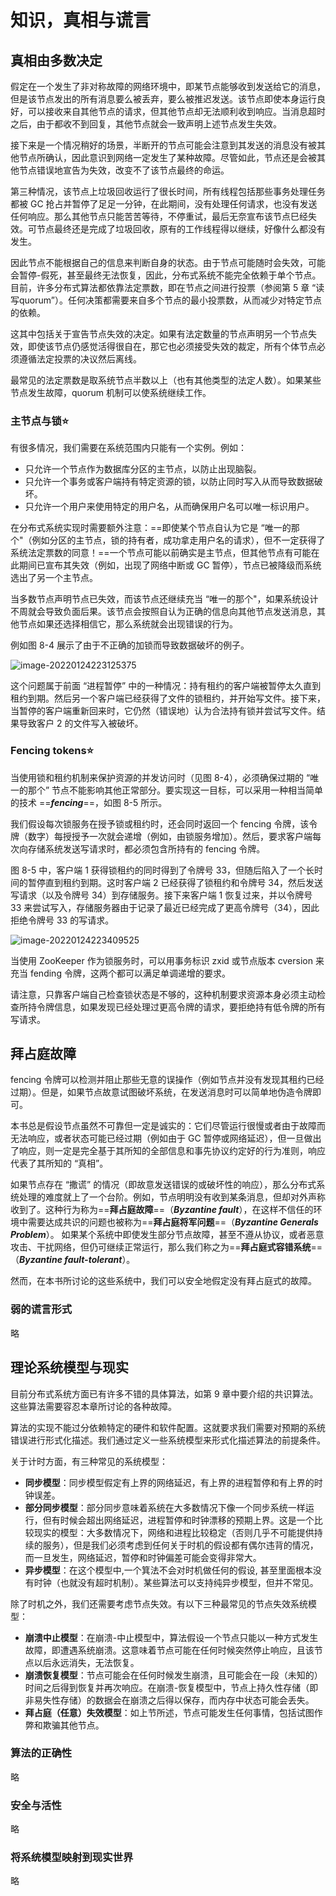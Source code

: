 # 知识，真相与谎言

## 真相由多数决定

假定在一个发生了非对称故障的网络环境中，即某节点能够收到发送给它的消息，但是该节点发出的所有消息要么被丢弃，要么被推迟发送。该节点即使本身运行良好，可以接收来自其他节点的请求，但其他节点却无法顺利收到响应。当消息超时之后，由于都收不到回复，其他节点就会一致声明上述节点发生失效。

接下来是一个情况稍好的场景，半断开的节点可能会注意到其发送的消息没有被其他节点所确认，因此意识到网络一定发生了某种故障。尽管如此，节点还是会被其他节点错误地宣告为失效，改变不了该节点最终的命运。

第三种情况，该节点上垃圾回收运行了很长时间，所有线程包括那些事务处理任务都被 GC 抢占并暂停了足足一分钟，在此期间，没有处理任何请求，也没有发送任何响应。那么其他节点只能苦苦等待，不停重试，最后无奈宣布该节点巳经失效。可节点最终还是完成了垃圾回收，原有的工作线程得以继续，好像什么都没有发生。

因此节点不能根据自己的信息来判断自身的状态。由于节点可能随时会失效，可能会暂停-假死，甚至最终无法恢复，因此，分布式系统不能完全依赖于单个节点。目前，许多分布式算法都依靠法定票数，即在节点之间进行投票（参阅第 5 章 “读写quorum”）。任何决策都需要来自多个节点的最小投票数，从而减少对特定节点的依赖。

这其中包括关于宣告节点失效的决定。如果有法定数量的节点声明另一个节点失效，即使该节点仍感觉活得很自在，那它也必须接受失效的裁定，所有个体节点必须遵循法定投票的决议然后离线。

最常见的法定票数是取系统节点半数以上（也有其他类型的法定人数）。如果某些节点发生故障，quorum 机制可以使系统继续工作。

### 主节点与锁⭐

有很多情况，我们需要在系统范围内只能有一个实例。例如：

* 只允许一个节点作为数据库分区的主节点，以防止出现脑裂。
* 只允许一个事务或客户端持有特定资源的锁，以防止同时写入从而导致数据破坏。
* 只允许一个用户来使用特定的用户名，从而确保用户名可以唯一标识用户。

在分布式系统实现时需要额外注意：==即使某个节点自认为它是 “唯一的那个"（例如分区的主节点，锁的持有者，成功拿走用户名的请求），但不一定获得了系统法定票数的同意！==一个节点可能以前确实是主节点，但其他节点有可能在此期间已宣布其失效（例如，出现了网络中断或 GC 暂停），节点已被降级而系统选出了另一个主节点。

当多数节点声明节点已失效，而该节点还继续充当 “唯一的那个"，如果系统设计不周就会导致负面后果。该节点会按照自认为正确的信息向其他节点发送消息，其他节点如果还选择相信它，那么系统就会出现错误的行为。

例如图 8-4 展示了由于不正确的加锁而导致数据破坏的例子。

![image-20220124223125375](https://littleneko.oss-cn-beijing.aliyuncs.com/img/image-20220124223125375.png)

这个问题属于前面 “进程暂停” 中的一种情况：持有租约的客户端被暂停太久直到租约到期。然后另一个客户端已经获得了文件的锁租约，并开始写文件。接下来，当暂停的客户端重新回来时，它仍然（错误地）认为合法持有锁并尝试写文件。结果导致客户 2 的文件写入被破坏。

### Fencing tokens⭐

当使用锁和租约机制来保护资源的并发访问时（见图 8-4），必须确保过期的 “唯一的那个” 节点不能影响其他正常部分。要实现这一目标，可以采用一种相当简单的技术 ==***fencing***==，如图 8-5 所示。

我们假设每次锁服务在授予锁或租约时，还会同时返回一个 fencing 令牌，该令牌（数字）每授授予一次就会递增（例如，由锁服务增加）。然后，要求客户端每次向存储系统发送写请求时，都必须包含所持有的 fencing 令牌。

图 8-5 中，客户端 1 获得锁租约的同时得到了令牌号 33，但随后陷入了一个长时间的暂停直到租约到期。这时客户端 2 已经获得了锁租约和令牌号 34，然后发送写请求（以及令牌号 34）到存储服务。接下来客户端 1 恢复过来，并以令牌号 33 来尝试写入，存储服务器由于记录了最近已经完成了更高令牌号（34），因此拒绝令牌号 33 的写请求。

![image-20220124223409525](https://littleneko.oss-cn-beijing.aliyuncs.com/img/image-20220124223409525.png)

当使用 ZooKeeper 作为锁服务时，可以用事务标识 zxid 或节点版本 cversion 来充当 fending 令牌，这两个都可以满足单调递增的要求。

请注意，只靠客户端自己检查锁状态是不够的，这种机制要求资源本身必须主动检查所持令牌信息，如果发现已经处理过更高令牌的请求，要拒绝持有低令牌的所有写请求。

## 拜占庭故障

fencing 令牌可以检测并阻止那些无意的误操作（例如节点并没有发现其租约已经过期）。但是，如果节点故意试图破坏系统，在发送消息时可以简单地伪造令牌即可。

本书总是假设节点虽然不可靠但一定是诚实的：它们尽管运行很慢或者由于故障而无法响应，或者状态可能已经过期（例如由于 GC 暂停或网络延迟），但一旦做出了响应，则一定是完全基于其所知的全部信息和事先协议约定好的行为准则，响应代表了其所知的 “真相”。

如果节点存在 “撒谎” 的情况（即故意发送错误的或破坏性的响应），那么分布式系统处理的难度就上了一个台阶。例如，节点明明没有收到某条消息，但却对外声称收到了。这种行为称为==**拜占庭故障**==（***Byzantine fault***），在这样不信任的环境中需要达成共识的问题也被称为==**拜占庭将军问题**==（***Byzantine Generals Problem***）。
如果某个系统中即使发生部分节点故障，甚至不遵从协议，或者恶意攻击、干扰网络，但仍可继续正常运行，那么我们称之为==**拜占庭式容错系统**==（***Byzantine fault-tolerant***）。 

然而，在本书所讨论的这些系统中，我们可以安全地假定没有拜占庭式的故障。

### 弱的谎言形式

略

## 理论系统模型与现实

目前分布式系统方面已有许多不错的具体算法，如第 9 章中要介绍的共识算法。这些算法需要容忍本章所讨论的各种故障。

算法的实现不能过分依赖特定的硬件和软件配置。这就要求我们需要对预期的系统错误进行形式化描述。我们通过定义一些系统模型来形式化描述算法的前提条件。

关于计时方面，有三种常见的系统模型：

* **同步模型**：同步模型假定有上界的网络延迟，有上界的进程暂停和有上界的时钟误差。 
* **部分同步模型**：部分同步意味着系统在大多数情况下像一个同步系统一样运行，但有时候会超出网络延迟，进程暂停和时钟漂移的预期上界。这是一个比较现实的模型：大多数情况下，网络和进程比较稳定（否则几乎不可能提供持续的服务），但是我们必须考虑到任何关于时机的假设都有偶尔违背的情况，而一旦发生，网络延迟，暂停和时钟偏差可能会变得非常大。
* **异步模型**：在这个模型中,一个箕法不会对时机做任何的假设, 甚至里面根本没有时钟（也就没有超时机制）。某些算法可以支持纯异步模型，但并不常见。

除了时机之外，我们还需要考虑节点失效。有以下三种最常见的节点失效系统模型：

* **崩溃中止模型**：在崩溃-中止模型中，算法假设一个节点只能以一种方式发生故障，即遭遇系统崩溃。这意味着节点可能在任何时候突然停止响应，且该节点以后永远消失，无法恢复。
* **崩溃恢复模型**：节点可能会在任何时候发生崩溃，且可能会在一段（未知的）时间之后得到恢复并再次响应。在崩溃-恢复模型中，节点上持久性存储（即非易失性存储）的数据会在崩溃之后得以保存，而内存中状态可能会丢失。
* **拜占庭（任意）失效模型**：如上节所述，节点可能发生任何事情，包括试图作弊和欺骗其他节点。

### 算法的正确性

略

### 安全与活性

略

### 将系统模型映射到现实世界

略